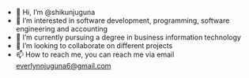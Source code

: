 - 👋 Hi, I’m @shikunjuguna
- 👀 I’m interested in software development, programming, software engineering and accounting
- 🌱 I’m currently pursuing a degree in business information technology
- 💞️ I’m looking to collaborate on different projects
- 📫 How to reach me, you can reach me via email everlynnjuguna6@gmail.com

<!---
shikunjuguna/shikunjuguna is a ✨ special ✨ repository because its `README.md` (this file) appears on your GitHub profile.
You can click the Preview link to take a look at your changes.
--->
